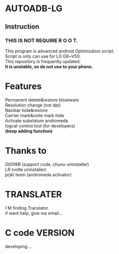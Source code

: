 # AUTOADB-LG
## Instruction  
### THIS IS NOT REQUIRE R O O T.  
  
  This program is advanced android Optimization script.  
  Script is only can use for LG G6~V50.    
  This repository is frequently updated.  
  **It is unstable, so do not use to your phone.**   
# Features
Permanent delete&restore bloatware  
Resolution change (not dpi)  
Navibar hide&restore  
Carrier mark&volte mark hide  
Activate substatum andromeda  
logcat control tool (for developers)  
**(keep adding function)**

# Thanks to
*DIGIWB* (support code, chuno uninstaller)  
*LR* (volte uninstaller)  
*prjkt team* (andromeda activator)

# TRANSLATER
I`M finding Translator.  
if want help, give me email...

# C code VERSION  
developing....  
